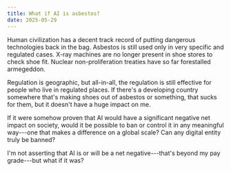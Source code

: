 ```yaml
---
title: What if AI is asbestos?
date: 2025-05-29
---
```

Human civilization has a decent track record of putting dangerous technologies back in the bag. Asbestos is still used only in very specific and regulated cases. X-ray machines are no longer present in shoe stores to check shoe fit. Nuclear non-proliferation treaties have so far forestalled armegeddon. 

Regulation is geographic, but all-in-all, the regulation is still effective for people who live in regulated places. If there's a developing country somewhere that's making shoes out of asbestos or something, that sucks for them, but it doesn't have a huge impact on me.

If it were somehow proven that AI would have a significant negative net impact on society, would it be possible to ban or control it in any meaningful way---one that makes a difference on a global scale? Can any digital entity truly be banned?

I'm not asserting that AI is or will be a net negative---that's beyond my pay grade---but what if it was?
